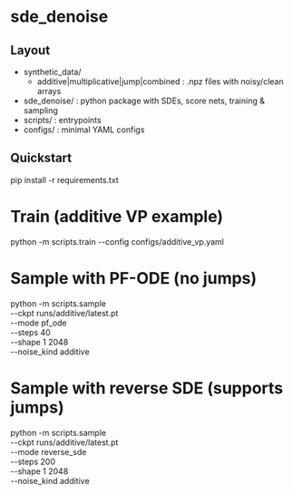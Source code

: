 # sde_denoise

## Layout

- synthetic_data/
  - additive|multiplicative|jump|combined : .npz files with noisy/clean arrays
- sde_denoise/ : python package with SDEs, score nets, training & sampling
- scripts/ : entrypoints
- configs/ : minimal YAML configs

## Quickstart

pip install -r requirements.txt

# Train (additive VP example)

python -m scripts.train --config configs/additive_vp.yaml

# Sample with PF-ODE (no jumps)

python -m scripts.sample \
 --ckpt runs/additive/latest.pt \
 --mode pf_ode \
 --steps 40 \
 --shape 1 2048 \
 --noise_kind additive

# Sample with reverse SDE (supports jumps)

python -m scripts.sample \
 --ckpt runs/additive/latest.pt \
 --mode reverse_sde \
 --steps 200 \
 --shape 1 2048 \
 --noise_kind additive
